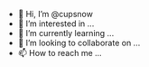 - 👋 Hi, I’m @cupsnow
- 👀 I’m interested in ...
- 🌱 I’m currently learning ...
- 💞️ I’m looking to collaborate on ...
- 📫 How to reach me ...

<!---
cupsnow/cupsnow is a ✨ special ✨ repository because its `README.md` (this file) appears on your GitHub profile.
You can click the Preview link to take a look at your changes.
--->
